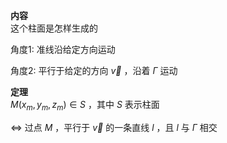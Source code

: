 **内容**  
这个柱面是怎样生成的  
  
角度1: 准线沿给定方向运动  
  
角度2: 平行于给定的方向 $\vec v$ ，沿着 $\Gamma$ 运动  
  
**定理**  
$M(x_m,y_m,z_m)\in S$ ，其中 $S$ 表示柱面  
  
$\Leftrightarrow$ 过点 $M$ ，平行于 $\vec v$ 的一条直线 $l$ ，且 $l$ 与 $\Gamma$ 相交  
